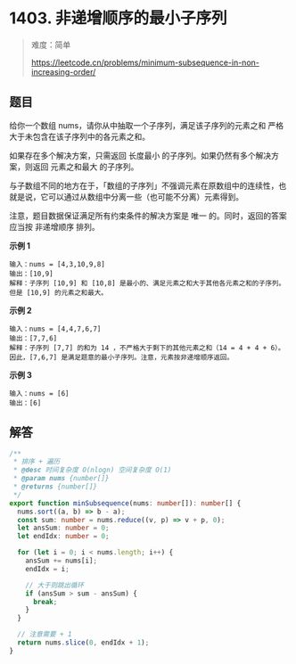 # 1403. 非递增顺序的最小子序列

> 难度：简单
>
> https://leetcode.cn/problems/minimum-subsequence-in-non-increasing-order/

## 题目

给你一个数组 nums，请你从中抽取一个子序列，满足该子序列的元素之和 严格 大于未包含在该子序列中的各元素之和。

如果存在多个解决方案，只需返回 长度最小 的子序列。如果仍然有多个解决方案，则返回 元素之和最大 的子序列。

与子数组不同的地方在于，「数组的子序列」不强调元素在原数组中的连续性，也就是说，它可以通过从数组中分离一些（也可能不分离）元素得到。

注意，题目数据保证满足所有约束条件的解决方案是 唯一 的。同时，返回的答案应当按 非递增顺序 排列。

**示例 1**

```
输入：nums = [4,3,10,9,8]
输出：[10,9]
解释：子序列 [10,9] 和 [10,8] 是最小的、满足元素之和大于其他各元素之和的子序列。但是 [10,9] 的元素之和最大。 
```

**示例 2**

```
输入：nums = [4,4,7,6,7]
输出：[7,7,6]
解释：子序列 [7,7] 的和为 14 ，不严格大于剩下的其他元素之和（14 = 4 + 4 + 6）。因此，[7,6,7] 是满足题意的最小子序列。注意，元素按非递增顺序返回。
```

**示例 3**

```
输入：nums = [6]
输出：[6]
```

## 解答

```typescript
/**
 * 排序 + 遍历
 * @desc 时间复杂度 O(nlogn) 空间复杂度 O(1)
 * @param nums {number[]}
 * @returns {number[]}
 */
export function minSubsequence(nums: number[]): number[] {
  nums.sort((a, b) => b - a);
  const sum: number = nums.reduce((v, p) => v + p, 0);
  let ansSum: number = 0;
  let endIdx: number = 0;

  for (let i = 0; i < nums.length; i++) {
    ansSum += nums[i];
    endIdx = i;

    // 大于则跳出循环
    if (ansSum > sum - ansSum) {
      break;
    }
  }

  // 注意需要 + 1
  return nums.slice(0, endIdx + 1);
}
```
